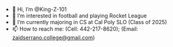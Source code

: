 - 👋 Hi, I’m @King-Z-101
- 👀 I’m interested in football and playing Rocket League
- 🌱 I’m currently majoring in CS at Cal Poly SLO (Class of 2025)
- 📫 How to reach me: (Cell: 442-217-8620); (Email: zaidserrano.college@gmail.com)

<!--- - 💞️ I’m looking to collaborate on ... --->

<!---
King-Z-101/King-Z-101 is a ✨ special ✨ repository because its `README.md` (this file) appears on your GitHub profile.
You can click the Preview link to take a look at your changes.
--->
